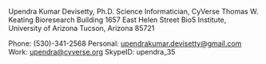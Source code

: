 Upendra Kumar Devisetty, Ph.D.
Science Informatician, CyVerse
Thomas W. Keating Bioresearch Building
1657 East Helen Street
Bio5 Institute, University of Arizona
Tucson, Arizona 85721

Phone:  (530)-341-2568
Personal: upendrakumar.devisetty@gmail.com
Work: upendra@cyverse.org
SkypeID:  upendra_35